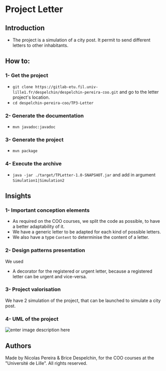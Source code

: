 # Project Letter

## Introduction
 - The project is a simulation of a city post. It permit to send different letters to other inhabitants.

## How to:

### 1- Get the project

 - `git clone https://gitlab-etu.fil.univ-lille1.fr/despelchin/despelchin-pereira-coo.git` and go to the letter project's location.
 - `cd despelchin-pereira-coo/TP3-Letter`

### 2- Generate the documentation

 - `mvn javadoc:javadoc`

### 3- Generate the project

 - `mvn package`

### 4-  Execute the archive

 - `java -jar ./target/TPLetter-1.0-SNAPSHOT.jar` and add in argument `Simulation1|Simulation2`

## Insights

### 1- Important conception elements

- As required on the COO courses, we split the code as possible, to have a better adaptability of it.
- We have a generic letter to be adapted for each kind of possible letters.
- We also have a type `Content` to determinise the content of a letter.

### 2- Design patterns presentation 

We used
- A decorator for the registered or urgent letter, because a registered letter can be urgent and vice-versa.


### 3- Project valorisation
We have 2 simulation of the project, that can be launched to simulate a city post.

### 4- UML of the project
![enter image description here](https://lh3.googleusercontent.com/tIbQd7zFWPqIAc3sqjnASkuZNuOrxKdDNlDIJ1TBWRaLpS3-jBaBzEKsPVZWZoEPTHp7rgJxjvVA)
## Authors
Made by Nicolas Pereira & Brice Despelchin, for the COO courses at the "Université de Lille".
All rights reserved.

